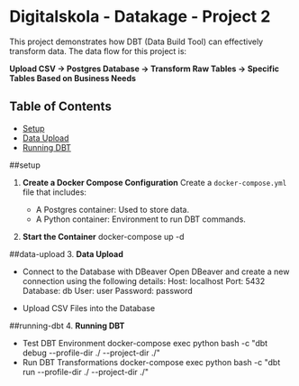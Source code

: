 # Digitalskola - Datakage - Project 2

This project demonstrates how DBT (Data Build Tool) can effectively transform data. The data flow for this project is:

**Upload CSV -> Postgres Database -> Transform Raw Tables -> Specific Tables Based on Business Needs**

## Table of Contents
- [Setup](#setup)
- [Data Upload](#data-upload)
- [Running DBT](#running-dbt)

##setup

1. **Create a Docker Compose Configuration**
   Create a `docker-compose.yml` file that includes:
   - A Postgres container: Used to store data.
   - A Python container: Environment to run DBT commands.

2. **Start the Container**
   docker-compose up -d

##data-upload 
3. **Data Upload**
   - Connect to the Database with DBeaver
      Open DBeaver and create a new connection using the following details:
      Host: localhost
      Port: 5432
      Database: db
      User: user
      Password: password

  - Upload CSV Files into the Database

##running-dbt
4. **Running DBT**
   - Test DBT Environment
   docker-compose exec python bash -c "dbt debug --profile-dir ./ --project-dir ./"
   - Run DBT Transformations
   docker-compose exec python bash -c "dbt run --profile-dir ./ --project-dir ./"




